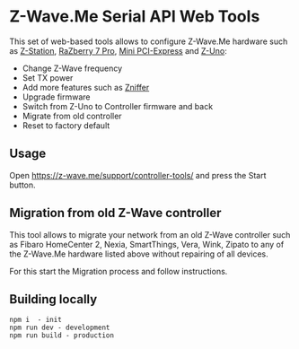 # Z-Wave.Me Serial API Web Tools

This set of web-based tools allows to configure Z-Wave.Me hardware such as [Z-Station](https://z-wave.me/products/z-station/), [RaZberry 7 Pro](https://z-wave.me/products/razberry/), [Mini PCI-Express](https://z-wave.me/products/mpcie/) and [Z-Uno](https://z-uno.z-wave.me/):
- Change Z-Wave frequency
- Set TX power
- Add more features such as [Zniffer](https://z-wave.me/products/zniffer/)
- Upgrade firmware
- Switch from Z-Uno to Controller firmware and back
- Migrate from old controller
- Reset to factory default

## Usage

Open https://z-wave.me/support/controller-tools/ and press the Start button.

## Migration from old Z-Wave controller

This tool allows to migrate your network from an old Z-Wave controller such as Fibaro HomeCenter 2, Nexia, SmartThings, Vera, Wink, Zipato to any of the Z-Wave.Me hardware listed above without repairing of all devices.

For this start the Migration process and follow instructions.

## Building locally

    npm i  - init
    npm run dev - development
    npm run build - production
